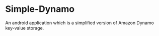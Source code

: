 # Simple-Dynamo
An android application which is a simplified version of Amazon Dynamo key-value storage.
